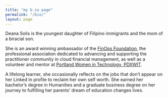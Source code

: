 ```yaml
---
title: "my b.io page"
permalink: "/bio/"
layout: page
---
```



<base target="_blank"> Deana Solis is the youngest daughter of Filipino immigrants and the mom of a biracial son.

She is an award winning ambassador of the [FinOps Foundation](https://www.finops.org/introduction/what-is-finops/), the professional association dedicated to advancing and supporting the practitioner community in cloud financial management, as well as a volunteer and mentor at [Portland Women in Technology, PDXWIT](https://www.pdxwit.org/).

A lifelong learner, she occasionally reflects on the jobs that don’t appear on her Linked In profile to reclaim her own self worth. She earned her bachelor’s degree in Humanities and a graduate business degree on her journey to fulfilling her parents’ dream of education changes lives.
